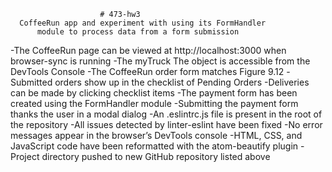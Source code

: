                         # 473-hw3
      CoffeeRun app and experiment with using its FormHandler
          module to process data from a form submission
          
-The CoffeeRun page can be viewed at http://localhost:3000 when browser-sync is running
-The myTruck The object is accessible from the DevTools Console
-The CoffeeRun order form matches Figure 9.12
-Submitted orders show up in the checklist of Pending Orders
-Deliveries can be made by clicking checklist items
-The payment form has been created using the FormHandler module
-Submitting the payment form thanks the user in a modal dialog
-An .eslintrc.js file is present in the root of the repository
-All issues detected by linter-eslint have been fixed
-No error messages appear in the browser’s DevTools console
-HTML, CSS, and JavaScript code have been reformatted with the atom-beautify plugin
-Project directory pushed to new GitHub repository listed above

